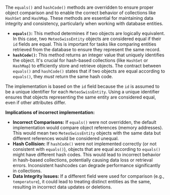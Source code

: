The `equals()` and `hashCode()` methods are overridden to ensure proper object comparison and to enable the correct behavior of collections like `HashSet` and `HashMap`. These methods are essential for maintaining data integrity and consistency, particularly when working with database entities.

*   **`equals()`:**  This method determines if two objects are logically equivalent. In this case, two `MeteoSwissEntity` objects are considered equal if their `id` fields are equal. This is important for tasks like comparing entities retrieved from the database to ensure they represent the same record.
*   **`hashCode()`:** This method returns an integer value that uniquely identifies the object. It's crucial for hash-based collections (like `HashSet` or `HashMap`) to efficiently store and retrieve objects. The contract between `equals()` and `hashCode()` states that if two objects are equal according to `equals()`, they *must* return the same hash code.

The implementation is based on the `id` field because the `id` is assumed to be a unique identifier for each `MeteoSwissEntity`. Using a unique identifier ensures that objects representing the same entity are considered equal, even if other attributes differ.

**Implications of incorrect implementation:**

*   **Incorrect Comparisons:** If `equals()` were not overridden, the default implementation would compare object references (memory addresses). This would mean two `MeteoSwissEntity` objects with the same data but different references would be considered unequal.
*   **Hash Collision:** If `hashCode()` were not implemented correctly (or not consistent with `equals()`), objects that are equal according to `equals()` might have different hash codes. This would lead to incorrect behavior in hash-based collections, potentially causing data loss or retrieval errors.  Inconsistent hashcodes can degrade performance significantly in collections.
*   **Data Integrity Issues:**  If a different field were used for comparison (e.g., `temperature`), it could lead to treating distinct entities as the same, resulting in incorrect data updates or deletions.